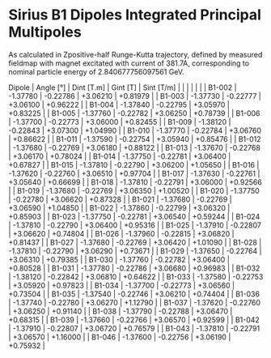 Sirius B1 Dipoles Integrated Principal Multipoles
=================================================

As calculated in Zpositive-half Runge-Kutta trajectory,
defined by measured fieldmap with magnet excitated with current of 381.7A,
corresponding to nominal particle energy of 2.840677756097561 GeV.

  Dipole   |  Angle [°]   |  Dint [T.m]  |   Gint [T]   |  Sint [T/m]  |
           |              |              |              |              |
|  B1-002  |   -1.37780   |   -0.22786   |   +3.06210   |   +0.81979   |
|  B1-003  |   -1.37730   |   -0.22777   |   +3.06100   |   +0.96222   |
|  B1-004  |   -1.37840   |   -0.22795   |   +3.05970   |   +0.83225   |
|  B1-005  |   -1.37760   |   -0.22782   |   +3.06250   |   +0.78739   |
|  B1-006  |   -1.37700   |   -0.22773   |   +3.06000   |   +0.82455   |
|  B1-009  |   -1.38120   |   -0.22843   |   +3.07300   |   +1.04990   |
|  B1-010  |   -1.37770   |   -0.22784   |   +3.06760   |   +0.86622   |
|  B1-011  |   -1.37590   |   -0.22754   |   +3.05940   |   +0.85476   |
|  B1-012  |   -1.37680   |   -0.22769   |   +3.06180   |   +0.88122   |
|  B1-013  |   -1.37670   |   -0.22768   |   +3.06170   |   +0.78024   |
|  B1-014  |   -1.37750   |   -0.22781   |   +3.06400   |   +0.67827   |
|  B1-015  |   -1.37810   |   -0.22790   |   +3.06200   |   +1.05650   |
|  B1-016  |   -1.37620   |   -0.22760   |   +3.06510   |   +0.97704   |
|  B1-017  |   -1.37630   |   -0.22761   |   +3.05640   |   +0.66699   |
|  B1-018  |   -1.37810   |   -0.22791   |   +3.06000   |   +0.92566   |
|  B1-019  |   -1.37680   |   -0.22769   |   +3.06350   |   +1.00520   |
|  B1-020  |   -1.37750   |   -0.22780   |   +3.06620   |   +0.87328   |
|  B1-021  |   -1.37680   |   -0.22769   |   +3.06590   |   +1.04850   |
|  B1-022  |   -1.37860   |   -0.22799   |   +3.06320   |   +0.85903   |
|  B1-023  |   -1.37750   |   -0.22781   |   +3.06540   |   +0.59244   |
|  B1-024  |   -1.37810   |   -0.22790   |   +3.06400   |   +0.95316   |
|  B1-025  |   -1.37910   |   -0.22807   |   +3.06620   |   +0.74804   |
|  B1-026  |   -1.37960   |   -0.22815   |   +3.06820   |   +0.81437   |
|  B1-027  |   -1.37680   |   -0.22769   |   +3.06420   |   +1.01090   |
|  B1-028  |   -1.37810   |   -0.22790   |   +3.06290   |   +0.73671   |
|  B1-029  |   -1.37650   |   -0.22764   |   +3.06310   |   +0.79385   |
|  B1-030  |   -1.37760   |   -0.22782   |   +3.06400   |   +0.80528   |
|  B1-031  |   -1.37780   |   -0.22786   |   +3.06680   |   +0.96983   |
|  B1-032  |   -1.38120   |   -0.22842   |   +3.06810   |   +0.64622   |
|  B1-033  |   -1.37580   |   -0.22753   |   +3.05920   |   +0.97823   |
|  B1-034  |   -1.37700   |   -0.22773   |   +3.06560   |   +0.73504   |
|  B1-035  |   -1.37540   |   -0.22746   |   +3.06210   |   +0.74404   |
|  B1-036  |   -1.37740   |   -0.22780   |   +3.06270   |   +1.12790   |
|  B1-037  |   -1.37620   |   -0.22760   |   +3.06250   |   +0.91140   |
|  B1-038  |   -1.37790   |   -0.22788   |   +3.06470   |   +0.68315   |
|  B1-039  |   -1.37660   |   -0.22766   |   +3.06570   |   +0.92599   |
|  B1-042  |   -1.37910   |   -0.22807   |   +3.06720   |   +0.76579   |
|  B1-043  |   -1.37810   |   -0.22791   |   +3.06570   |   +1.16000   |
|  B1-046  |   -1.37600   |   -0.22756   |   +3.06190   |   +0.75932   |
